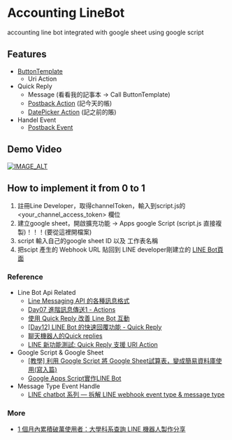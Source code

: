 # Accounting LineBot
accounting line bot integrated with google sheet using google script

## Features

- [ButtonTemplate](https://developers.line.biz/en/reference/messaging-api/#template-messages)
  - Uri Action
- Quick Reply
  - Message (看看我的記事本 -> Call ButtonTemplate) 
  - [Postback Action](https://developers.line.biz/en/reference/messaging-api/#postback-action) (記今天的帳) 
  - [DatePicker Action](https://developers.line.biz/en/reference/messaging-api/#uri-action) (記之前的賬)
- Handel Event
  - [Postback Event](https://developers.line.biz/en/reference/messaging-api/#postback-event)

## Demo Video
[![IMAGE_ALT](https://img.youtube.com/vi/IN5WDUfzqL4/0.jpg	)](https://youtube.com/shorts/IN5WDUfzqL4?feature=share)

## How to implement it from 0 to 1
1. 註冊Line Developer，取得channelToken，輸入到script.js的 <your_channel_access_token> 欄位
2. 建立google sheet，開啟擴充功能 -> Apps google Script (script.js 直接複製)！！！(要從這裡開檔案)
3. script 輸入自己的google sheet ID 以及 工作表名稱
4. 把scipt 產生的 Webhook URL 貼回到 LINE developer剛建立的 [LINE Bot頁面](https://developers.line.biz/console/channel/1656930755/messaging-api)

### Reference
- Line Bot Api Related
   - [Line Messaging API 的各種訊息格式](https://ithelp.ithome.com.tw/articles/10198142)
   - [Day07 進階訊息傳送1 - Actions](https://ithelp.ithome.com.tw/articles/10241194)
   - [使用 Quick Reply 改善 Line Bot 互動](https://ithelp.ithome.com.tw/articles/10266375)
   - [[Day12] LINE Bot 的快速回覆功能 - Quick Reply](https://ithelp.ithome.com.tw/articles/10229687)
   - [聊天機器人的Quick replies](https://medium.com/@jasonb0604/chatbot%E5%AD%B8%E7%BF%92%E7%AD%86%E8%A8%98-day6-30745ce05994)
   - [LINE 新功能測試: Quick Reply 支援 URI Action](https://taichunmin.idv.tw/blog/2021-03-11-line-quickreply-uri.html)
- Google Script & Google Sheet
  - [[教學] 利用 Google Script 將 Google Sheet試算表，變成簡易資料庫使用(寫入篇)](https://www.minwt.com/pc/22105.html)
  - [Google Apps Script實作LINE Bot](https://medium.com/@f1236920001/google-apps-script%E5%AF%A6%E4%BD%9Cline-bot-b8e613b81fd1)
- Message Type Event Handle
  - [LINE chatbot 系列 — 拆解 LINE webhook event type & message type](https://medium.com/coding-with-fun-favor/%E6%8B%86%E8%A7%A3-line-webhook-event-type-message-type-2941beee0b79) 
### More
- [1 個月內累積破萬使用者：大學科系查詢 LINE 機器人製作分享](https://jcshawn.com/dpsearch-bot-development-journal/)
